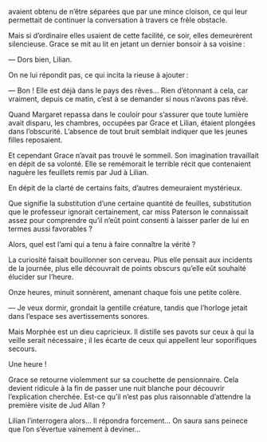 avaient obtenu de n’être séparées que par une mince cloison, ce qui leur
permettait de continuer la conversation à travers ce frêle obstacle.

Mais si d’ordinaire elles usaient de cette facilité, ce soir, elles demeurèrent silencieuse. Grace se mit au lit en jetant un dernier bonsoir à sa voisine :

— Dors bien, Lilian.

On ne lui répondit pas, ce qui incita la rieuse à ajouter :

— Bon ! Elle est déjà dans le pays des rêves… Rien d’étonnant à cela,
car vraiment, depuis ce matin, c’est à se demander si nous n’avons pas
rêvé.

Quand Margaret repassa dans le couloir pour s’assurer que toute lumière
avait disparu, les chambres, occupées par Grace et Lilian, étaient plongées
dans l’obscurité. L’absence de tout bruit semblait indiquer que les jeunes
filles reposaient.

Et cependant Grace n’avait pas trouvé le sommeil. Son imagination
travaillait en dépit de sa volonté. Elle se remémorait le terrible récit que contenaient naguère les feuillets remis par Jud à Lilian.

En dépit de la clarté de certains faits, d’autres demeuraient mystérieux.

Que signifie la substitution d’une certaine quantité de feuilles,
substitution que le professeur ignorait certainement, car miss Paterson le connaissait assez pour comprendre qu’il n’eût point consenti à laisser parler de lui en termes aussi favorables ?

Alors, quel est l’ami qui a tenu à faire connaître la vérité ?

La curiosité faisait bouillonner son cerveau. Plus elle pensait aux incidents
de la journée, plus elle découvrait de points obscurs qu’elle eût souhaité
élucider sur l’heure.

Onze heures, minuit sonnèrent, amenant chaque fois une petite colère.

— Je veux dormir, grondait la gentille créature, tandis que l’horloge jetait
dans l’espace ses avertissements sonores.

Mais Morphée est un dieu capricieux. Il distille ses pavots sur ceux à qui
la veille serait nécessaire ; il les écarte de ceux qui appellent leur soporifiques secours.

Une heure !

Grace se retourne violemment sur sa couchette de pensionnaire. Cela devient
ridicule à la fin de passer une nuit blanche pour découvrir l’explication
cherchée. Est-ce qu’il n’est pas plus raisonnable d’attendre la première
visite de Jud Allan ?

Lilian l’interrogera alors… Il répondra forcement… On saura sans peinece que l’on s’évertue vainement à deviner…
